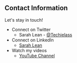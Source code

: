 
## Contact Information

Let's stay in touch! 

- Connect on Twitter
    - Sarah Lean - [@Techielass](https://twitter.com/Techielass)
- Connect on LinkedIn
    - [Sarah Lean](https://in.linkedin.com/in/sazlean)
- Watch my videos
    - [YouTube Channel](https://www.youtube.com/techielass)
